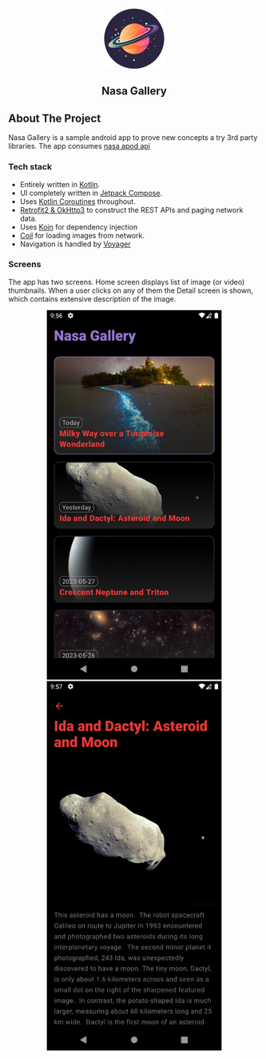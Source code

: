 <br />
<div align="center">
  
<img src="logo3.png" alt="Logo" width="120" height="120">

<h2 align="center">Nasa Gallery</h3>
</div>

## About The Project

Nasa Gallery is a sample android app to prove new concepts a try 3rd party libraries.
The app consumes [nasa apod api](https://github.com/nasa/apod-api)

### Tech stack

* Entirely written in [Kotlin](https://kotlinlang.org/).
* UI completely written in [Jetpack Compose](https://developer.android.com/jetpack/compose).
* Uses [Kotlin Coroutines](https://kotlinlang.org/docs/reference/coroutines/coroutines-guide.html)
  throughout.
* [Retrofit2 & OkHttp3](https://github.com/square/retrofit) to construct the REST APIs and paging
  network data.
* Uses [Koin](https://insert-koin.io/) for dependency injection
* [Coil](https://insert-koin.io/) for loading images from network.
* Navigation is handled by [Voyager](https://github.com/adrielcafe/voyager)

### Screens

The app has two screens. Home screen displays list of image (or video) thumbnails.
When a user clicks on any of them the Detail screen is shown, which contains extensive
description of the image.

<p align="middle">
  <img src="/screenshots/home_screen.png" width="350" />
  <img src="/screenshots/detail_screen.png" width="350" />
</p>
